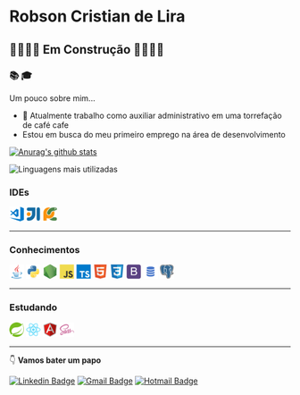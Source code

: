 # Robson Cristian de Lira

## 👷🏿‍♂️🚧 Em Construção 🚧👷🏿‍♂️

### 📚 :mortar_board:

Um pouco sobre mim...

- 🏢 Atualmente trabalho como auxiliar administrativo em uma torrefação de café cafe
- Estou em busca do meu primeiro emprego na área de desenvolvimento
  <br>

[![Anurag's github stats](https://github-readme-stats.vercel.app/api?username=RobsonCrLira&count_private=true&theme=dark&show_icons=true)](https://github.com/anuraghazra/github-readme-stats)
<br>

<img src="https://github-readme-stats.vercel.app/api/top-langs/?username=RobsonCrLira&layout=compact&langs_count=10&theme=dark&hide_border=true&cache_seconds=2000" title="Linguagens mais utilizadas" alt="Linguagens mais utilizadas" />
<br>

<p align="left">

### IDEs
<code><img title="Visual Studio Code" width="26px" src="https://raw.githubusercontent.com/github/explore/80688e429a7d4ef2fca1e82350fe8e3517d3494d/topics/visual-studio-code/visual-studio-code.png" /></code>
<code><img title="InteliJ IDE" width="26px" src="https://raw.githubusercontent.com/devicons/devicon/master/icons/intellij/intellij-original.svg" /></code>
<code><img title="PyCharm IDE" width="26px" src="https://raw.githubusercontent.com/devicons/devicon/master/icons/pycharm/pycharm-original.svg" /></code>

---

### Conhecimentos 
<code><img title="Java" width="26px" src="https://raw.githubusercontent.com/devicons/devicon/master/icons/java/java-original.svg" /></code>
<code><img title="Python" width="26px" src="https://raw.githubusercontent.com/devicons/devicon/master/icons/python/python-original.svg" /></code>
<code><img title="Nodejs" width="26px" src="https://raw.githubusercontent.com/github/explore/80688e429a7d4ef2fca1e82350fe8e3517d3494d/topics/nodejs/nodejs.png"></code>
<code><img title="JavaScript" width="26px" src="https://raw.githubusercontent.com/devicons/devicon/master/icons/javascript/javascript-original.svg" /></code>
<code><img title="TypeScript" width="26px" src="https://raw.githubusercontent.com/devicons/devicon/master/icons/typescript/typescript-original.svg" /></code>
<code><img title="HTML5" width="26px" src="https://raw.githubusercontent.com/devicons/devicon/master/icons/html5/html5-original.svg" /></code>
<code><img title="CSS3" width="26px" src="https://raw.githubusercontent.com/devicons/devicon/master/icons/css3/css3-original.svg" /></code>
<code><img title="Bootstrap" width="26px" src="https://raw.githubusercontent.com/devicons/devicon/master/icons/bootstrap/bootstrap-plain.svg" /></code>
<code><img title="SQL" width="26px" src="https://raw.githubusercontent.com/github/explore/80688e429a7d4ef2fca1e82350fe8e3517d3494d/topics/sql/sql.png" /></code>
<code><img title="PostgreSQL" width="26px" src="https://raw.githubusercontent.com/devicons/devicon/master/icons/postgresql/postgresql-original.svg" /></code>

---

### Estudando
<code><img title="Spring" width="26px" src="https://raw.githubusercontent.com/devicons/devicon/master/icons/spring/spring-original.svg"></code>
<code><img title="React" width="26px" src="https://raw.githubusercontent.com/devicons/devicon/master/icons/react/react-original.svg" /></code>
<code><img title="Angular" width="26px" src="https://raw.githubusercontent.com/devicons/devicon/master/icons/angularjs/angularjs-original.svg" /></code>
<code><img title="SASS" width="26px" src="https://raw.githubusercontent.com/devicons/devicon/master/icons/sass/sass-original.svg" /></code>

---
</p>



:point_down: **Vamos bater um papo**

[![Linkedin Badge](https://img.shields.io/badge/-LinkedIn-blue?style=flat-square&logo=Linkedin&logoColor=white&link=https://www.linkedin.com/in/robson-crlira/)](https://www.linkedin.com/in/robson-crlira/)
[![Gmail Badge](https://img.shields.io/badge/-Gmail-c14438?style=flat-square&logo=Gmail&logoColor=white&link=mailto:robso.crlira@gmail.com)](mailto:robso.crlira@gmail.com)
[![Hotmail Badge](https://img.shields.io/badge/-Hotmail-0078D4?style=flat-square&logo=microsoft-outlook&logoColor=white&link=mailto:robson.crlira@hotmail.com)](mailto:robson.crlira@hotmail)
